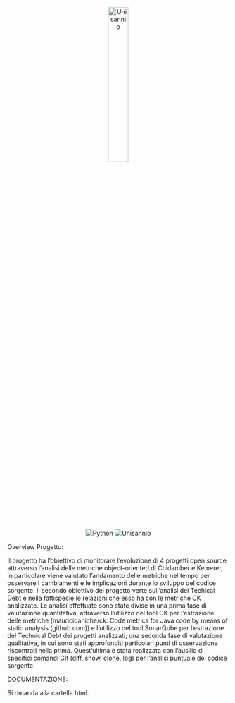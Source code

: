 <p align= "center">
<img src="https://www.unisannio.it/sites/default/files/emblema.png.pagespeed.ce.L9uvAVRynq.png" alt="Unisannio" width= 30%>
</p>
<p align="center">
    <img src="https://img.shields.io/badge/Python-v3-blue" alt="Python">
    <img src="https://img.shields.io/badge/Unisannio-Telegram%20Dump%20Finder-blue" alt="Unisannio">
</p>
                                                  
Overview Progetto:


Il progetto ha l’obiettivo di monitorare l’evoluzione di 4 progetti open source attraverso l’analisi delle metriche object-oriented di Chidamber e Kemerer, in particolare viene valutato l’andamento delle metriche nel tempo per osservare i cambiamenti e le implicazioni durante lo sviluppo del codice sorgente. Il secondo obiettivo del progetto verte sull’analisi del Techical Debt e nella fattispecie le relazioni che esso ha con le metriche CK analizzate. Le analisi effettuate sono state divise in una prima fase di valutazione quantitativa, attraverso l’utilizzo del tool CK per l’estrazione delle metriche (mauricioaniche/ck: Code metrics for Java code by means of static analysis (github.com)) e l’utilizzo del tool SonarQube per l’estrazione del Technical Debt dei progetti analizzati; una seconda fase di valutazione qualitativa, in cui sono stati approfonditi particolari punti di osservazione riscontrati nella prima. Quest’ultima è stata realizzata con l’ausilio di specifici comandi Git (diff, show, clone, log) per l’analisi puntuale del codice sorgente.

DOCUMENTAZIONE:

Si rimanda alla cartella html.

